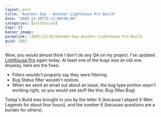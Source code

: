 ```yaml
---
layout: post
title: "Another Day - Another Lighthouse Pro Build"
date: "2005-12-30T15:12:00+06:00"
categories: [coldfusion]
tags: []
banner_image: 
permalink: /2005/12/30/Another-Day-Another-Lighthouse-Pro-Build
guid: 1001
---
```


Wow, you would almost think I don't do any QA on my project. I've updated <a href="http://ray.camdenfamily.com/projects/lhp">Lighthouse Pro</a> again today. At least one of the bugs was an old one. Anyway, here are the fixes:

<ul>
<li>Filters wouldn't properly say they were filtering.
<li>Bug Status filter wouldn't restore.
<li>When we send an email out about an issue, the bug type portion wasn't working right, so you would see stuff like this: Bug (Was Bug)
</ul>

Today's Build was brought to you by the letter X (because I played X-Men Legends for about four hours), and the number 6 (because questions are a burden for others).